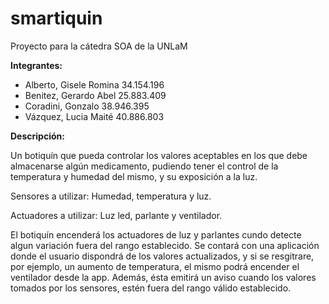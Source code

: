# smartiquin
Proyecto para la cátedra SOA de la UNLaM

**Integrantes:**

* Alberto, Gisele Romina		34.154.196
* Benitez, Gerardo Abel		25.883.409
* Coradini, Gonzalo		38.946.395
* Vázquez, Lucia Maité		40.886.803

**Descripción:**

Un botiquín que pueda controlar los valores aceptables en los que debe almacenarse algún medicamento, pudiendo tener el control de la temperatura y humedad del mismo, y su exposición a la luz.

Sensores a utilizar: Humedad, temperatura y luz.

Actuadores a utilizar: Luz led, parlante y ventilador.

El botiquín encenderá los actuadores de luz y parlantes cundo detecte algun variación fuera del rango establecido. 
Se contará con una aplicación donde el usuario dispondrá de los valores actualizados, y si se resgitrare, por ejemplo, un aumento de temperatura, el mismo podrá encender el ventilador desde la app. Además, ésta emitirá un aviso cuando los valores tomados por los sensores, estén fuera del rango válido establecido.
